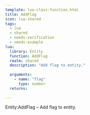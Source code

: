 ```yaml
---
template: lua-class-function.html
title: AddFlag
icon: lua-shared
tags:
  - lua
  - shared
  - needs-verification
  - needs-example
lua:
  library: Entity
  function: AddFlag
  realm: shared
  description: "Add flag to entity."
  
  arguments:
    - name: "flag"
      type: number
  returns:
    
---
```


<div class="lua__search__keywords">
Entity:AddFlag &#x2013; Add flag to entity.
</div>
